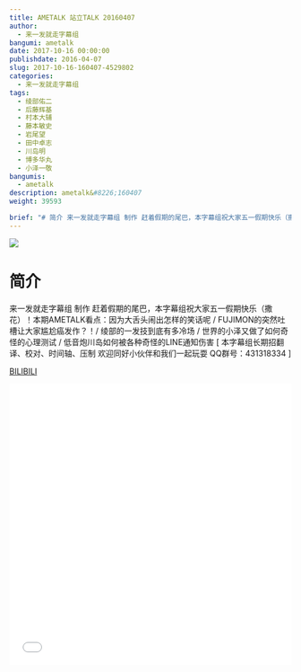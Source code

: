 ```yaml
---
title: AMETALK 站立TALK 20160407
author: 
  - 来一发就走字幕组
bangumi: ametalk
date: 2017-10-16 00:00:00
publishdate: 2016-04-07
slug: 2017-10-16-160407-4529802
categories: 
  - 来一发就走字幕组
tags: 
  - 绫部佑二
  - 后藤辉基
  - 村本大辅
  - 藤本敏史
  - 岩尾望
  - 田中卓志
  - 川岛明
  - 博多华丸
  - 小泽一敬
bangumis: 
  - ametalk
description: ametalk&#8226;160407
weight: 39593

brief: "# 简介 来一发就走字幕组 制作 赶着假期的尾巴，本字幕组祝大家五一假期快乐（撒花）！本期AMETALK看点：因为大舌头闹出怎样的笑话呢 / FUJIMON的突然吐槽让大家尴尬癌发作？！/ 绫部的一发技到底有多冷场 / 世界的小泽又做了如何奇怪的心理测试 / 低音炮川岛如何被各种奇怪的LINE通知伤害"
---
```


![](https://i.imgur.com/LLsHJEE.jpg)

# 简介  
来一发就走字幕组 制作 赶着假期的尾巴，本字幕组祝大家五一假期快乐（撒花）！本期AMETALK看点：因为大舌头闹出怎样的笑话呢 / FUJIMON的突然吐槽让大家尴尬癌发作？！/ 绫部的一发技到底有多冷场 / 世界的小泽又做了如何奇怪的心理测试 / 低音炮川岛如何被各种奇怪的LINE通知伤害 [ 本字幕组长期招翻译、校对、时间轴、压制 欢迎同好小伙伴和我们一起玩耍 QQ群号：431318334 ]




  [BILIBILI](https://www.bilibili.com/video/av4529802/)


<div class="vcontainer">  <iframe class='video' src="//www.bilibili.com/blackboard/player.html?aid=4529802" width="100%" height="500" frameborder="0" allowfullscreen="allowfullscreen"></iframe></div>
